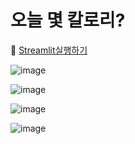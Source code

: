 # 오늘 몇 칼로리?
🍚 [Streamlit실행하기](https://share.streamlit.io/xoyeon/meal_cnn/main/cnn.py)

![image](https://user-images.githubusercontent.com/85726134/213905089-f0a41b7d-6d5f-41c9-8c8a-89b430e199f1.png)

![image](https://user-images.githubusercontent.com/85726134/213905093-b3cf3012-e1a0-4ac1-a87b-01a50c89f4c0.png)

![image](https://user-images.githubusercontent.com/85726134/213905098-135431af-a9c7-4363-a312-9c3b89cf3199.png)

![image](https://user-images.githubusercontent.com/85726134/213905101-c727a5ab-a76a-4ebd-a60b-7c2a4029fffb.png)
